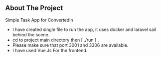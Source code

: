 ## About The Project

Simple Task App for ConvertedIn

- I have created single file to run the app, it uses docker and laravel sail behind the scene.
- cd to project main directory then [ ./run ] .
- Please make sure that port 3001 and 3306 are available.
- I have used Vue.Js For the frontend.


